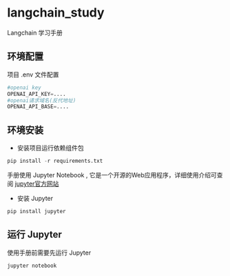 # langchain_study
Langchain 学习手册

## 环境配置
项目 .env 文件配置
```python
#openai key
OPENAI_API_KEY=....
#openai请求域名(反代地址)
OPENAI_API_BASE=....
```

## 环境安装

* 安装项目运行依赖组件包

```python
pip install -r requirements.txt
```
手册使用 Jupyter Notebook , 它是一个开源的Web应用程序，详细使用介绍可查阅 [jupyter官方网站](https://jupyter.org/)

* 安装 Jupyter

```python
pip install jupyter
```

## 运行 Jupyter

使用手册前需要先运行 Jupyter

```python
jupyter notebook
```
